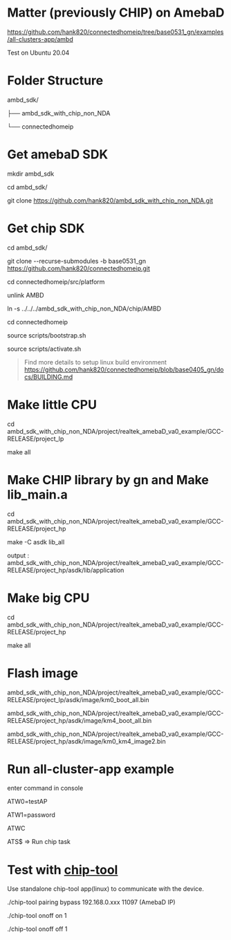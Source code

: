 # Matter (previously CHIP) on AmebaD

https://github.com/hank820/connectedhomeip/tree/base0531_gn/examples/all-clusters-app/ambd

Test on Ubuntu 20.04

# Folder Structure
ambd_sdk/

├── ambd_sdk_with_chip_non_NDA

└── connectedhomeip

# Get amebaD SDK
mkdir ambd_sdk

cd ambd_sdk/

git clone https://github.com/hank820/ambd_sdk_with_chip_non_NDA.git

# Get chip SDK 
cd ambd_sdk/

git clone --recurse-submodules -b base0531_gn https://github.com/hank820/connectedhomeip.git

cd connectedhomeip/src/platform

unlink AMBD 

ln -s ../../../ambd_sdk_with_chip_non_NDA/chip/AMBD

cd connectedhomeip

source scripts/bootstrap.sh

source scripts/activate.sh

 > Find more details to setup linux build environment
 > https://github.com/hank820/connectedhomeip/blob/base0405_gn/docs/BUILDING.md


# Make little CPU
cd ambd_sdk_with_chip_non_NDA/project/realtek_amebaD_va0_example/GCC-RELEASE/project_lp

make all


# Make CHIP library by gn and Make lib_main.a

cd ambd_sdk_with_chip_non_NDA/project/realtek_amebaD_va0_example/GCC-RELEASE/project_hp

make -C asdk lib_all

output : ambd_sdk_with_chip_non_NDA/project/realtek_amebaD_va0_example/GCC-RELEASE/project_hp/asdk/lib/application

# Make big CPU
cd ambd_sdk_with_chip_non_NDA/project/realtek_amebaD_va0_example/GCC-RELEASE/project_hp

make all

# Flash image
ambd_sdk_with_chip_non_NDA/project/realtek_amebaD_va0_example/GCC-RELEASE/project_lp/asdk/image/km0_boot_all.bin

ambd_sdk_with_chip_non_NDA/project/realtek_amebaD_va0_example/GCC-RELEASE/project_hp/asdk/image/km4_boot_all.bin

ambd_sdk_with_chip_non_NDA/project/realtek_amebaD_va0_example/GCC-RELEASE/project_hp/asdk/image/km0_km4_image2.bin

# Run all-cluster-app example
enter command in console

ATW0=testAP

ATW1=password

ATWC

ATS$ => Run chip task


# Test with [chip-tool](https://github.com/hank820/connectedhomeip/tree/base0531_gn/examples/chip-tool)
Use standalone chip-tool app(linux) to communicate with the device.

./chip-tool pairing bypass 192.168.0.xxx 11097  (AmebaD IP)

./chip-tool onoff on 1

./chip-tool onoff off 1
